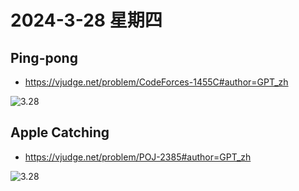 # 2024-3-28 星期四

##  Ping-pong

- https://vjudge.net/problem/CodeForces-1455C#author=GPT_zh

![3.28](https://img2.imgtp.com/2024/03/28/IZ6UQGEX.png)

##  Apple Catching

- https://vjudge.net/problem/POJ-2385#author=GPT_zh

![3.28](https://img2.imgtp.com/2024/03/28/AQbnLbnx.png)
